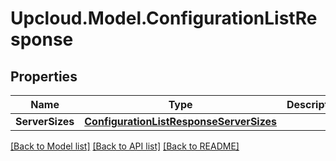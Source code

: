 # Upcloud.Model.ConfigurationListResponse
## Properties

Name | Type | Description | Notes
------------ | ------------- | ------------- | -------------
**ServerSizes** | [**ConfigurationListResponseServerSizes**](ConfigurationListResponseServerSizes.md) |  | [optional] 

[[Back to Model list]](../README.md#documentation-for-models) [[Back to API list]](../README.md#documentation-for-api-endpoints) [[Back to README]](../README.md)


